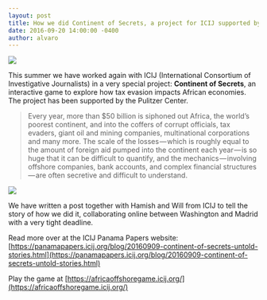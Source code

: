 ```yaml
---
layout: post
title: How we did Continent of Secrets, a project for ICIJ supported by the Pulitzer Center
date: 2016-09-20 14:00:00 -0400
author: alvaro
---
```


![](https://cdn-images-1.medium.com/max/800/1*YOwDPEA7gfys4buNdKvSnA.png)

This summer we have worked again with ICIJ (International Consortium of Investigative Journalists) in a very special project: **Continent of Secrets**, an interactive game to explore how tax evasion impacts African economies. The project has been supported by the Pulitzer Center.

> Every year, more than $50 billion is siphoned out Africa, the world’s poorest continent, and into the coffers of corrupt officials, tax evaders, giant oil and mining companies, multinational corporations and many more. The scale of the losses — which is roughly equal to the amount of foreign aid pumped into the continent each year — is so huge that it can be difficult to quantify, and the mechanics — involving offshore companies, bank accounts, and complex financial structures — are often secretive and difficult to understand.

![](https://cdn-images-1.medium.com/max/800/1*gUW4tpEwNtElgMXdbsF54g.png)

We have written a post together with Hamish and Will from ICIJ to tell the story of how we did it, collaborating online between Washington and Madrid with a very tight deadline.

Read more over at the ICIJ Panama Papers website: [https://panamapapers.icij.org/blog/20160909-continent-of-secrets-untold-stories.html](https://panamapapers.icij.org/blog/20160909-continent-of-secrets-untold-stories.html)

Play the game at [https://africaoffshoregame.icij.org/](https://africaoffshoregame.icij.org/)
